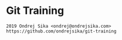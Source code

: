 # Git Training

    2019 Ondrej Sika <ondrej@ondrejsika.com>
    https://github.com/ondrejsika/git-training
